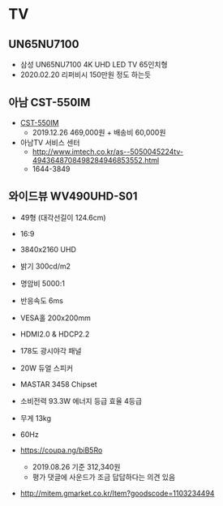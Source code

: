 # TV

## UN65NU7100
* 삼성 UN65NU7100 4K UHD LED TV 65인치형
* 2020.02.20 리퍼비시 150만원 정도 하는듯

## 아남 CST-550IM
* [CST-550IM](https://www.coupang.com/vp/products/37844175?vendorItemId=3084209866&isAddedCart=)
  * 2019.12.26 469,000원 + 배송비 60,000원
* 아남TV 서비스 센터
  * http://www.imtech.co.kr/as--5050045224tv-4943648708498284946853552.html
  * 1644-3849

## 와이드뷰 WV490UHD-S01
* 49형 (대각선길이 124.6cm)
* 16:9
* 3840x2160 UHD
* 밝기 300cd/m2
* 명암비 5000:1
* 반응속도 6ms
* VESA홀 200x200mm
* HDMI2.0 & HDCP2.2
* 178도 광시야각 패널
* 20W 듀얼 스피커
* MASTAR 3458 Chipset
* 소비전력 93.3W 에너지 등급 효율 4등급
* 무게 13kg
* 60Hz

* https://coupa.ng/biB5Ro
  * 2019.08.26 기준 312,340원
  * 평가 댓글에 사운드가 조금 답답하다는 의견 있음
* http://mitem.gmarket.co.kr/Item?goodscode=1103234494

